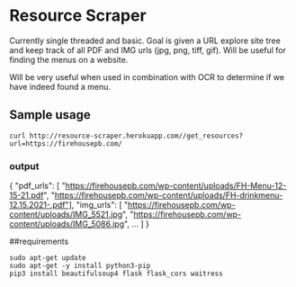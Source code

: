 # Resource Scraper 
Currently single threaded and basic. Goal is given a URL explore site tree and keep track of all PDF and IMG urls (jpg, png, tiff, gif). Will be useful for finding the menus on a website. 

Will be very useful when used in combination with OCR to determine if we have indeed found a menu.

## Sample usage
```
curl http://resource-scraper.herokuapp.com//get_resources?url=https://firehousepb.com/ 
```
### output
{
  "pdf_urls": [
    "https://firehousepb.com/wp-content/uploads/FH-Menu-12-15-21.pdf", 
    "https://firehousepb.com/wp-content/uploads/FH-drinkmenu-12.15.2021-.pdf"], 
  "img_urls": [
    "https://firehousepb.com/wp-content/uploads/IMG_5521.jpg", 
    "https://firehousepb.com/wp-content/uploads/IMG_5086.jpg",
    ...
  ]
}

##requirements
```
sudo apt-get update
sudo apt-get -y install python3-pip
pip3 install beautifulsoup4 flask flask_cors waitress 
```
